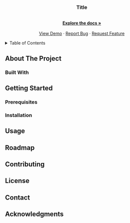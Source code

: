 <a name="readme-top"></a>
<!--
*** Thanks for checking out the this repo.
-->




<!-- PROJECT LOGO -->

<h3 align="center">Title</h3>

  <p align="center">
    <br />
    <a href="https://github.com/istvanilyes/testrepo"><strong>Explore the docs »</strong></a>
    <br />
    <br />
    <a href="https://github.com/istvanilyes/testrepo">View Demo</a>
    ·
    <a href="https://github.com/istvanilyes/testrepo/issues">Report Bug</a>
    ·
    <a href="https://github.com/istvanilyes/testrepo/issues">Request Feature</a>
  </p>
</div>



<!-- TABLE OF CONTENTS -->
<details>
  <summary>Table of Contents</summary>
  <ol>
    <li>
      <a href="#about-the-project">About The Project</a>
      <ul>
        <li><a href="#built-with">Built With</a></li>
      </ul>
    </li>
    <li>
      <a href="#getting-started">Getting Started</a>
      <ul>
        <li><a href="#prerequisites">Prerequisites</a></li>
        <li><a href="#installation">Installation</a></li>
      </ul>
    </li>
    <li><a href="#usage">Usage</a></li>
    <li><a href="#roadmap">Roadmap</a></li>
    <li><a href="#contributing">Contributing</a></li>
    <li><a href="#license">License</a></li>
    <li><a href="#contact">Contact</a></li>
    <li><a href="#acknowledgments">Acknowledgments</a></li>
  </ol>
</details>



<!-- ABOUT THE PROJECT -->
## About The Project



### Built With


## Getting Started


### Prerequisites


### Installation


<!-- USAGE EXAMPLES -->
## Usage


<!-- ROADMAP -->
## Roadmap


<!-- CONTRIBUTING -->
## Contributing


<!-- LICENSE -->
## License


<!-- CONTACT -->
## Contact


<!-- ACKNOWLEDGMENTS -->
## Acknowledgments
